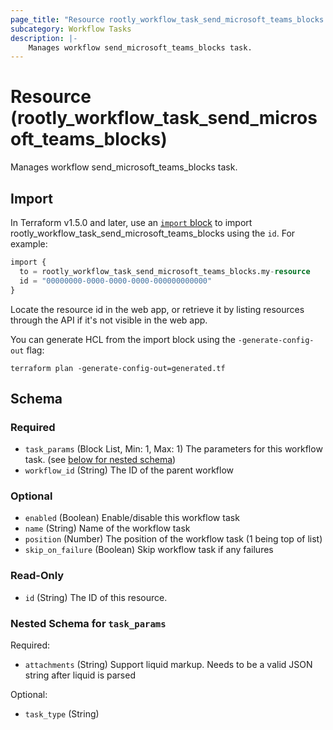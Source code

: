 ```yaml
---
page_title: "Resource rootly_workflow_task_send_microsoft_teams_blocks - terraform-provider-rootly"
subcategory: Workflow Tasks
description: |-
    Manages workflow send_microsoft_teams_blocks task.
---
```


# Resource (rootly_workflow_task_send_microsoft_teams_blocks)

Manages workflow send_microsoft_teams_blocks task.



## Import

In Terraform v1.5.0 and later, use an [`import` block](https://developer.hashicorp.com/terraform/language/import) to import rootly_workflow_task_send_microsoft_teams_blocks using the `id`. For example:

```terraform
import {
  to = rootly_workflow_task_send_microsoft_teams_blocks.my-resource
  id = "00000000-0000-0000-0000-000000000000"
}
```

Locate the resource id in the web app, or retrieve it by listing resources through the API if it's not visible in the web app.

You can generate HCL from the import block using the `-generate-config-out` flag:

```console
terraform plan -generate-config-out=generated.tf
```

<!-- schema generated by tfplugindocs -->
## Schema

### Required

- `task_params` (Block List, Min: 1, Max: 1) The parameters for this workflow task. (see [below for nested schema](#nestedblock--task_params))
- `workflow_id` (String) The ID of the parent workflow

### Optional

- `enabled` (Boolean) Enable/disable this workflow task
- `name` (String) Name of the workflow task
- `position` (Number) The position of the workflow task (1 being top of list)
- `skip_on_failure` (Boolean) Skip workflow task if any failures

### Read-Only

- `id` (String) The ID of this resource.

<a id="nestedblock--task_params"></a>
### Nested Schema for `task_params`

Required:

- `attachments` (String) Support liquid markup. Needs to be a valid JSON string after liquid is parsed

Optional:

- `task_type` (String)
